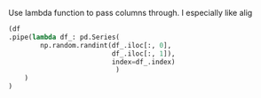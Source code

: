 
Use lambda function to pass columns through. I especially like alig

```python
(df
.pipe(lambda df_: pd.Series(
		np.random.randint(df_.iloc[:, 0], 
						  df_.iloc[:, 1]),
						  index=df_.index)
						   )
	)
)
```

